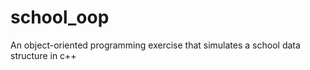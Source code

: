 # school_oop
 An object-oriented programming exercise that simulates a school data structure in c++
